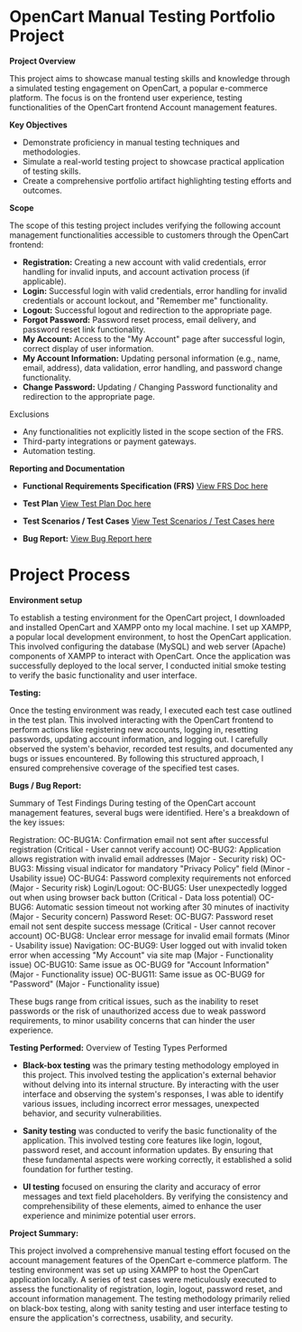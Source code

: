 # OpenCart Manual Testing Portfolio Project

**Project Overview**

This project aims to showcase manual testing skills and knowledge through a simulated testing engagement on OpenCart, a popular e-commerce platform. The focus is on the frontend user experience, testing functionalities of the OpenCart frontend Account management features.

**Key Objectives**

* Demonstrate proficiency in manual testing techniques and methodologies.
* Simulate a real-world testing project to showcase practical application of testing skills.
* Create a comprehensive portfolio artifact highlighting testing efforts and outcomes.

**Scope**

The scope of this testing project includes verifying the following account management functionalities accessible to customers through the OpenCart frontend:

* **Registration:** Creating a new account with valid credentials, error handling for invalid inputs, and account activation process (if applicable).
* **Login:** Successful login with valid credentials, error handling for invalid credentials or account lockout, and "Remember me" functionality.
* **Logout:** Successful logout and redirection to the appropriate page.
* **Forgot Password:** Password reset process, email delivery, and password reset link functionality.
* **My Account:** Access to the "My Account" page after successful login, correct display of user information.
* **My Account Information:** Updating personal information (e.g., name, email, address), data validation, error handling, and password change functionality.
* **Change Password:** Updating / Changing Password functionality and redirection to the appropriate page.

Exclusions

* Any functionalities not explicitly listed in the scope section of the FRS.
* Third-party integrations or payment gateways.
* Automation testing.

**Reporting and Documentation**

* **Functional Requirements Specification (FRS)** [View FRS Doc here](https://docs.google.com/document/d/1-bVXdfGngcGoLbd5w8WY7ChHjOLvLUIpcG8K-jTL0KY/edit?usp=sharing)

* **Test Plan** [View Test Plan Doc here](https://docs.google.com/document/d/1tdDaltpz96mcIyic4b3YI_JSV86wV3Qm-1oeOhZkZxc/edit?usp=sharing)

* **Test Scenarios / Test Cases** [View Test Scenarios / Test Cases here](https://docs.google.com/spreadsheets/d/1MGkPVpS9cQkcfCtVTOELhGkbUk2wyA7HaObMBJVj48A/edit?usp=sharing)

* **Bug Report:** [View Bug Report here](https://docs.google.com/spreadsheets/d/1MGkPVpS9cQkcfCtVTOELhGkbUk2wyA7HaObMBJVj48A/edit?usp=sharing)



# Project Process

**Environment setup**

To establish a testing environment for the OpenCart project, I downloaded and installed OpenCart and XAMPP onto my local machine. I set up XAMPP, a popular local development environment, to host the OpenCart application. This involved configuring the database (MySQL) and web server (Apache) components of XAMPP to interact with OpenCart. Once the application was successfully deployed to the local server, I conducted initial smoke testing to verify the basic functionality and user interface.

**Testing:**

Once the testing environment was ready, I executed each test case outlined in the test plan. This involved interacting with the OpenCart frontend to perform actions like registering new accounts, logging in, resetting passwords, updating account information, and logging out. I carefully observed the system's behavior, recorded test results, and documented any bugs or issues encountered. By following this structured approach, I ensured comprehensive coverage of the specified test cases.



**Bugs / Bug Report:**

Summary of Test Findings
During testing of the OpenCart account management features, several bugs were identified. Here's a breakdown of the key issues:

Registration:
OC-BUG1A: Confirmation email not sent after successful registration (Critical - User cannot verify account)
OC-BUG2: Application allows registration with invalid email addresses (Major - Security risk)
OC-BUG3: Missing visual indicator for mandatory "Privacy Policy" field (Minor - Usability issue)
OC-BUG4: Password complexity requirements not enforced (Major - Security risk)
Login/Logout:
OC-BUG5: User unexpectedly logged out when using browser back button (Critical - Data loss potential)
OC-BUG6: Automatic session timeout not working after 30 minutes of inactivity (Major - Security concern)
Password Reset:
OC-BUG7: Password reset email not sent despite success message (Critical - User cannot recover account)
OC-BUG8: Unclear error message for invalid email formats (Minor - Usability issue)
Navigation:
OC-BUG9: User logged out with invalid token error when accessing "My Account" via site map (Major - Functionality issue)
OC-BUG10: Same issue as OC-BUG9 for "Account Information" (Major - Functionality issue)
OC-BUG11: Same issue as OC-BUG9 for "Password" (Major - Functionality issue)

These bugs range from critical issues, such as the inability to reset passwords or the risk of unauthorized access due to weak password requirements, to minor usability concerns that can hinder the user experience. 


**Testing Performed:**
Overview of Testing Types Performed

* **Black-box testing** was the primary testing methodology employed in this project. This involved testing the application's external behavior without delving into its internal structure. By interacting with the user interface and observing the system's responses, I was able to identify various issues, including incorrect error messages, unexpected behavior, and security vulnerabilities.

* **Sanity testing** was conducted to verify the basic functionality of the application. This involved testing core features like login, logout, password reset, and account information updates. By ensuring that these fundamental aspects were working correctly, it established a solid foundation for further testing.

* **UI testing** focused on ensuring the clarity and accuracy of error messages and text field placeholders. By verifying the consistency and comprehensibility of these elements, aimed to enhance the user experience and minimize potential user errors.


**Project Summary:**

This project involved a comprehensive manual testing effort focused on the account management features of the OpenCart e-commerce platform. The testing environment was set up using XAMPP to host the OpenCart application locally. A series of test cases were meticulously executed to assess the functionality of registration, login, logout, password reset, and account information management. The testing methodology primarily relied on black-box testing, along with sanity testing and user interface testing to ensure the application's correctness, usability, and security.